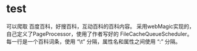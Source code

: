 # test
可以爬取 百度百科，好搜百科，互动百科的百科内容。
采用webMagic实现的，自己定义了PageProcessor，使用了作者写好的 FileCacheQueueScheduler。
每一行是一个百科词条，使用 “\t” 分隔，属性名和属性之间使用 “:” 分隔。
 
